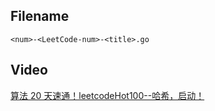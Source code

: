 ## Filename

`<num>-<LeetCode-num>-<title>.go`

## Video

[算法 20 天速通！leetcodeHot100--哈希，启动！](https://www.bilibili.com/video/BV1MH4y117ZU)
